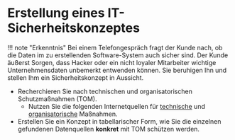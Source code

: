 # Erstellung eines IT-Sicherheitskonzeptes

!!! note "Erkenntnis"
    Bei einem Telefongespräch fragt der Kunde nach, ob die Daten im zu erstellenden Software-System auch sicher sind. Der Kunde äußerst Sorgen, dass Hacker oder ein nicht loyaler Mitarbeiter wichtige Unternehmensdaten unbemerkt entwenden können. Sie beruhigen Ihn und stellen Ihm ein Sicherheitskonzept in Aussicht.

* Recherchieren Sie nach technischen und organisatorischen Schutzmaßnahmen (TOM).
    * Nutzen Sie die folgenden Internetquellen für [technische](https://sichere-it.org/technische-massnahmen/) und [organisatorische](https://sichere-it.org/organisatorische-massnahmen/) Maßnahmen.
* Erstellen Sie ein Konzept in tabellarischer Form, wie Sie die einzelnen gefundenen Datenquellen **konkret** mit TOM schützen werden.